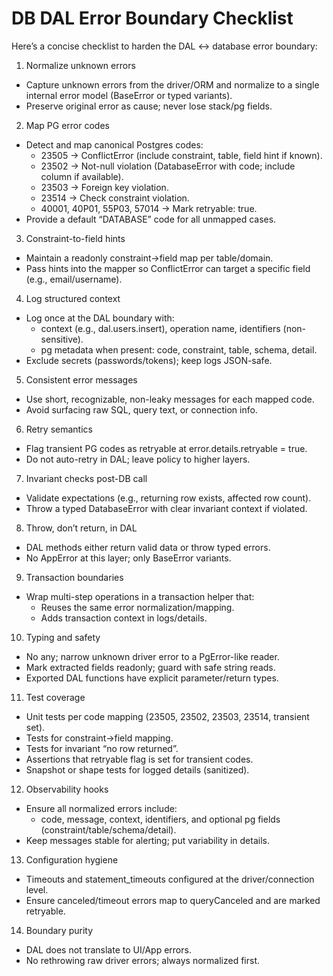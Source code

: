 # DB DAL Error Boundary Checklist

Here’s a concise checklist to harden the DAL ↔ database error boundary:

1. Normalize unknown errors

- Capture unknown errors from the driver/ORM and normalize to a single internal error model (BaseError or typed variants).
- Preserve original error as cause; never lose stack/pg fields.

2. Map PG error codes

- Detect and map canonical Postgres codes:
  - 23505 → ConflictError (include constraint, table, field hint if known).
  - 23502 → Not-null violation (DatabaseError with code; include column if available).
  - 23503 → Foreign key violation.
  - 23514 → Check constraint violation.
  - 40001, 40P01, 55P03, 57014 → Mark retryable: true.
- Provide a default “DATABASE” code for all unmapped cases.

3. Constraint-to-field hints

- Maintain a readonly constraint→field map per table/domain.
- Pass hints into the mapper so ConflictError can target a specific field (e.g., email/username).

4. Log structured context

- Log once at the DAL boundary with:
  - context (e.g., dal.users.insert), operation name, identifiers (non-sensitive).
  - pg metadata when present: code, constraint, table, schema, detail.
- Exclude secrets (passwords/tokens); keep logs JSON-safe.

5. Consistent error messages

- Use short, recognizable, non-leaky messages for each mapped code.
- Avoid surfacing raw SQL, query text, or connection info.

6. Retry semantics

- Flag transient PG codes as retryable at error.details.retryable = true.
- Do not auto-retry in DAL; leave policy to higher layers.

7. Invariant checks post-DB call

- Validate expectations (e.g., returning row exists, affected row count).
- Throw a typed DatabaseError with clear invariant context if violated.

8. Throw, don’t return, in DAL

- DAL methods either return valid data or throw typed errors.
- No AppError at this layer; only BaseError variants.

9. Transaction boundaries

- Wrap multi-step operations in a transaction helper that:
  - Reuses the same error normalization/mapping.
  - Adds transaction context in logs/details.

10. Typing and safety

- No any; narrow unknown driver error to a PgError-like reader.
- Mark extracted fields readonly; guard with safe string reads.
- Exported DAL functions have explicit parameter/return types.

11. Test coverage

- Unit tests per code mapping (23505, 23502, 23503, 23514, transient set).
- Tests for constraint→field mapping.
- Tests for invariant “no row returned”.
- Assertions that retryable flag is set for transient codes.
- Snapshot or shape tests for logged details (sanitized).

12. Observability hooks

- Ensure all normalized errors include:
  - code, message, context, identifiers, and optional pg fields (constraint/table/schema/detail).
- Keep messages stable for alerting; put variability in details.

13. Configuration hygiene

- Timeouts and statement_timeouts configured at the driver/connection level.
- Ensure canceled/timeout errors map to queryCanceled and are marked retryable.

14. Boundary purity

- DAL does not translate to UI/App errors.
- No rethrowing raw driver errors; always normalized first.
